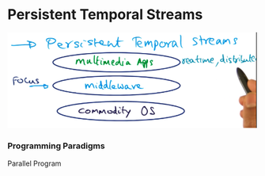 # Persistent Temporal Streams

![image-20230426190339014](assets/image-20230426190339014.png)



### Programming Paradigms

Parallel Program





### 